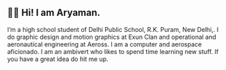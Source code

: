 ## 👋🏻 Hi! I am Aryaman.

I’m a high school student of Delhi Public School, R.K. Puram, New Delhi,. I do graphic design and motion graphics at Exun Clan and operational and aeronautical engineering at Aeross. I am a computer and aerospace aficionado. I am an ambivert who likes to spend time learning new stuff. If you have a great idea do hit me up.

<!--
<img src="https://aryaman.one/Images/icon.png" data-canonical-src="https://aryaman.one/Images/icon.png" width="20" height="20" /> [Website](https://aryaman.one/ "links") · 
<img src="https://a5.behance.net/e871687209d8ae65b81aa1dbe6c60d3be059cd69/img/site/favicon.ico?cb=264615658" width="20" height="20" /> [Behance](https://www.behance.net/aryamanchandra "links") · <img src="https://www.youtube.com/s/desktop/ebcf1b0f/img/favicon_48.png" width="20" height="20" /> [Youtube](https://www.youtube.com/channel/UCoGX05bLREPTR2s9VTHEbNw "links") ·  <img src="https://static.dribbble.com/assets/favicon-63b2904a073c89b52b19aa08cebc16a154bcf83fee8ecc6439968b1e6db569c7.ico" width="20" height="20" /> [Dribbble](https://dribbble.com/aryamanchandra "links") ·  <img src="https://www.artstation.com/assets/favicon-568cb631e5ed0dbf464edf6f3d1dcd4a.ico" width="20" height="20" /> [Artstation](https://www.artstation.com/aryamanchandra "links")-->



